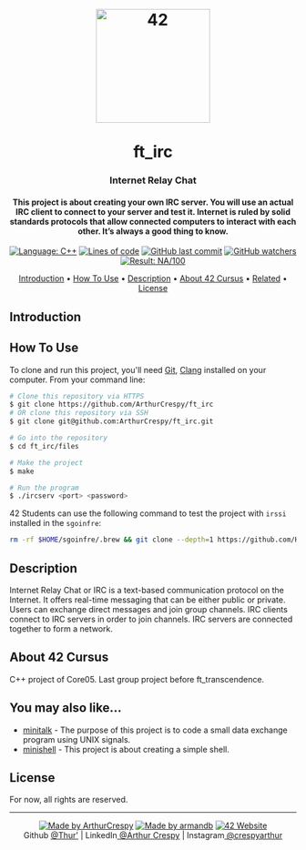 <h1 align="center">
  <br>
  <a href="https://www.github.com/ArthurCrespy"><img src="https://42.fr/wp-content/uploads/2021/05/42-Final-sigle-seul.svg" alt="42" width="200"></a>
  <br><br>
  ft_irc
  <br>
</h1>

<h3 align="center">Internet Relay Chat</h3>

<h4 align="center">This project is about creating your own IRC server.
You will use an actual IRC client to connect to your server and test it.
Internet is ruled by solid standards protocols that allow connected computers to interact
with each other.
It’s always a good thing to know.</a></h4>

<p align="center">
    <a href="https://github.com/ArthurCrespy/ft_irc/search?l=c"> <img alt="Language: C++" src="https://img.shields.io/badge/language-C++-orange"></a>
    <a href="https://github.com/ArthurCrespy/ft_irc"> <img alt="Lines of code" src="https://img.shields.io/tokei/lines/github/ArthurCrespy/minishell"></a>
    <a href="https://github.com/ArthurCrespy/ft_irc/commits"> <img alt="GitHub last commit" src="https://img.shields.io/github/last-commit/ArthurCrespy/minishell?color=yellow"></a>
    <a href="https://github.com/ArthurCrespy/ft_irc/watchers"> <img alt="GitHub watchers" src="https://img.shields.io/github/watchers/ArthurCrespy/minishell?color=ff69b4"></a>
    <a href="https://projects.intra.42.fr/42cursus-ft_irc/acrespy"> <img alt="Result: NA/100" src="https://img.shields.io/badge/result-NA/100-brightgreen"></a>
</p>

<p align="center">
  <a href="#introduction">Introduction</a> •
  <a href="#how-to-use">How To Use</a> •
  <a href="#description">Description</a> •
  <a href="#about-42-cursus">About 42 Cursus</a> •
  <a href="#you-may-also-like">Related</a> •
  <a href="#license">License</a>
</p>

## Introduction


## How To Use

To clone and run this project, you'll need [Git](https://git-scm.com), [Clang](https://clang.llvm.org/) installed on your computer. From your command line:

```bash
# Clone this repository via HTTPS
$ git clone https://github.com/ArthurCrespy/ft_irc
# OR clone this repository via SSH
$ git clone git@github.com:ArthurCrespy/ft_irc.git

# Go into the repository
$ cd ft_irc/files

# Make the project
$ make

# Run the program
$ ./ircserv <port> <password> 
```

42 Students can use the following command to test the project with `irssi` installed in the `sgoinfre`:

```bash
rm -rf $HOME/sgoinfre/.brew && git clone --depth=1 https://github.com/Homebrew/brew $HOME/sgoinfre/.brew && echo 'export PATH=$HOME/sgoinfre/.brew/bin:$PATH' >> $HOME/.zshrc && source $HOME/.zshrc && brew update
```

## Description

Internet Relay Chat or IRC is a text-based communication protocol on the Internet.
It offers real-time messaging that can be either public or private. Users can exchange direct messages and join group channels.
IRC clients connect to IRC servers in order to join channels. IRC servers are connected together to form a network.

## About 42 Cursus

C++ project of Core05. Last group project before ft_transcendence.

## You may also like...

- [minitalk](https://github.com/ArthurCrespy/minitalk) - The purpose of this project is to code a small data exchange program using UNIX signals.
- [minishell](https://github.com/ArthurCrespy/minishell) - This project is about creating a simple shell.
## License

For now, all rights are reserved.

---
<p align="center">
    <a href="https://github.com/ArthurCrespy"> <img alt="Made by ArthurCrespy" src="https://img.shields.io/badge/made%20by-ArthurCrespy-blue"></a>
    <a href="https://github.com/arm-and-b"> <img alt="Made by armandb" src="https://img.shields.io/badge/made%20by-armandb-blue"></a>
    <a href="https://42.fr"><img alt="42 Website" src="https://img.shields.io/badge/website-42.fr-blue"></a>
    <br>
    Github <a href="https://github.com/ArthurCrespy" target="_blank">@Thur'</a> |
    LinkedIn<a href="https://fr.linkedin.com/in/crespyarthur" target="_blank"> @Arthur Crespy</a> |
    Instagram<a href="https://instagram.com/arthurcrespy" target="_blank"> @crespyarthur</a> 
</p>
